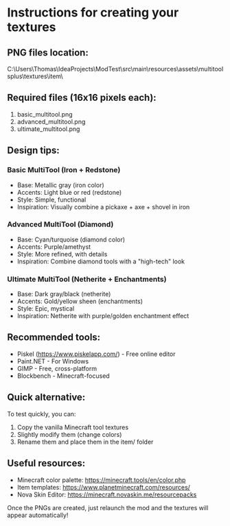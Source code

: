 # Instructions for creating your textures

## PNG files location:
C:\Users\Thomas\IdeaProjects\ModTest\src\main\resources\assets\multitoolsplus\textures\item\

## Required files (16x16 pixels each):
1. basic_multitool.png
2. advanced_multitool.png
3. ultimate_multitool.png

## Design tips:

### Basic MultiTool (Iron + Redstone)
- Base: Metallic gray (iron color)
- Accents: Light blue or red (redstone)
- Style: Simple, functional
- Inspiration: Visually combine a pickaxe + axe + shovel in iron

### Advanced MultiTool (Diamond)
- Base: Cyan/turquoise (diamond color)
- Accents: Purple/amethyst
- Style: More refined, with details
- Inspiration: Combine diamond tools with a "high-tech" look

### Ultimate MultiTool (Netherite + Enchantments)
- Base: Dark gray/black (netherite)
- Accents: Gold/yellow sheen (enchantments)
- Style: Epic, mystical
- Inspiration: Netherite with purple/golden enchantment effect

## Recommended tools:
- Piskel (https://www.piskelapp.com/) - Free online editor
- Paint.NET - For Windows
- GIMP - Free, cross-platform
- Blockbench - Minecraft-focused

## Quick alternative:
To test quickly, you can:
1. Copy the vanilla Minecraft tool textures
2. Slightly modify them (change colors)
3. Rename them and place them in the item/ folder

## Useful resources:
- Minecraft color palette: https://minecraft.tools/en/color.php
- Item templates: https://www.planetminecraft.com/resources/
- Nova Skin Editor: https://minecraft.novaskin.me/resourcepacks

Once the PNGs are created, just relaunch the mod and the textures will appear automatically!
